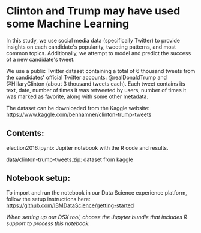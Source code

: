 # Clinton and Trump may have used some Machine Learning

In this study, we use social media data (specifically Twitter) to provide insights on each candidate's popularity, 
tweeting patterns, and most common topics. Additionally, we attempt to model and predict the success of a new candidate's tweet.

We use a public Twitter dataset containing a total of 6 thousand tweets from the candidates' official Twitter accounts:
@realDonaldTrump and @HillaryClinton (about 3 thousand tweets each). Each tweet contains its text, date, number of times it
was retweeted by users, number of times it was marked as favorite, along with some other metadata.

The dataset can be downloaded from the Kaggle website: 
https://www.kaggle.com/benhamner/clinton-trump-tweets

## Contents:

election2016.ipynb: Jupiter notebook with the R code and results.

data/clinton-trump-tweets.zip: dataset from kaggle

## Notebook setup:

To import and run the notebook in our Data Science experience platform, follow the setup instructions here:
https://github.com/IBMDataScience/getting-started

_When setting up our DSX tool, choose the Jupyter bundle that includes R support to process this notebook._
